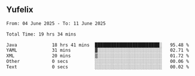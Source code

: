 ## Yufelix

<!--START_SECTION:waka-->

```txt
From: 04 June 2025 - To: 11 June 2025

Total Time: 19 hrs 34 mins

Java             18 hrs 41 mins  ████████████████████████░   95.48 %
YAML             31 mins         ▓░░░░░░░░░░░░░░░░░░░░░░░░   02.71 %
XML              20 mins         ▒░░░░░░░░░░░░░░░░░░░░░░░░   01.72 %
Other            0 secs          ░░░░░░░░░░░░░░░░░░░░░░░░░   00.06 %
Text             0 secs          ░░░░░░░░░░░░░░░░░░░░░░░░░   00.02 %
```

<!--END_SECTION:waka-->

